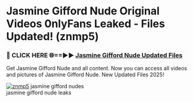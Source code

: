 # Jasmine Gifford Nude Original Videos 0nlyFans Leaked - Files Updated! (znmp5)

<h3>🔴 CLICK HERE 🌐==►► <a href="https://tinyurl.com/5h6xmrr3" rel="nofollow">Jasmine Gifford Nude Updated Files</a></h3>

Get Jasmine Gifford Nude and all content. Now you can access all videos and pictures of Jasmine Gifford Nude. New Updated Files 2025!

[![znmp5](https://i.imgur.com/KVD873Z.gif)](https://tinyurl.com/5h6xmrr3)
jasmine gifford nudes<br>
jasmine gifford nude leaks